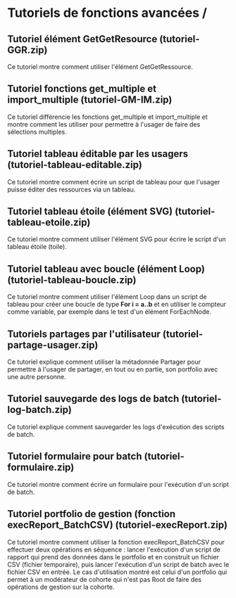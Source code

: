 # Tutoriels de fonctions avancées / 


## Tutoriel élément GetGetResource (tutoriel-GGR.zip)
Ce tutoriel montre comment utiliser l'élément GetGetRessource.

## Tutoriel fonctions get_multiple et import_multiple (tutoriel-GM-IM.zip)
Ce tutoriel différencie les fonctions get_multiple et import_multiple et montre comment les utiliser pour permettre à l'usager de faire des sélections multiples.

## Tutoriel tableau éditable par les usagers (tutoriel-tableau-editable.zip)
Ce tutoriel montre comment écrire un script de tableau pour que l'usager puisse éditer des ressources via un tableau.

## Tutoriel tableau étoile (élément SVG) (tutoriel-tableau-etoile.zip)
Ce tutoriel montre comment utiliser l'élément SVG pour écrire le script d'un tableau étoile (toile).

## Tutoriel tableau avec boucle (élément Loop) (tutoriel-tableau-boucle.zip)
Ce tutoriel montre comment utiliser l'élément Loop dans un script de tableau pour créer une boucle de type **For i = a..b** et en utiliser le compteur comme variable, par exemple dans le test d'un élément ForEachNode.

## Tutoriels partages par l'utilisateur (tutoriel-partage-usager.zip)
Ce tutoriel explique comment utiliser la métadonnée Partager pour permettre à l'usager de partager, en tout ou en partie, son portfolio avec une autre personne.

## Tutoriel sauvegarde des logs de batch (tutoriel-log-batch.zip)
Ce tutoriel explique comment sauvegarder les logs d'exécution des scripts de batch.

## Tutoriel formulaire pour batch (tutoriel-formulaire.zip)
Ce tutoriel montre comment écrire un formulaire pour l'exécution d'un script de batch.

## Tutoriel portfolio de gestion (fonction execReport_BatchCSV) (tutoriel-execReport.zip)
Ce tutoriel montre comment utiliser la fonction execReport_BatchCSV pour effectuer deux opérations en séquence : lancer l'exécution d'un script de rapport qui prend des données dans le portfolio et en construit un fichier CSV (fichier temporaire), puis lancer l'exécution d'un script de batch avec le fichier CSV en entrée. Le cas d'utilisation montré est celui d'un portfolio qui permet à un modérateur de cohorte qui n'est pas Root de faire des opérations de gestion sur la cohorte.